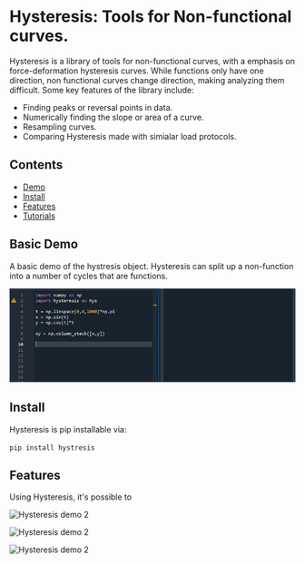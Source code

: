 <h1 align = "Left">Hysteresis: Tools for Non-functional curves.</h1>


Hysteresis is a library of tools for non-functional curves, with a emphasis on force-deformation hysteresis curves.
While functions only have one direction, non functional curves change direction, making analyzing them difficult.
Some key features of the library include:

* Finding peaks or reversal points in data.
* Numerically finding the slope or area of a curve.
* Resampling curves.
* Comparing Hysteresis made with simialar load protocols.

## Contents

* [Demo](https://github.com/cslotboom/Hysteresis#demo)
* [Install](https://github.com/cslotboom/Hysteresis#install)
* [Features](https://github.com/cslotboom/Hysteresis#features)
* [Tutorials](https://github.com/cslotboom/Hysteresis#tutorials)

## Basic Demo

A basic demo of the hystresis object. 
Hysteresis can split up a non-function into a number of cycles that are functions.

![Hysteresis demo 1](doc/images/demo.gif)


## Install

Hysteresis is pip installable via:

`pip install hystresis`



## Features

Using Hysteresis, it's possible to 

![Hysteresis demo 2](doc/images/noise.png)

![Hysteresis demo 2](doc/images/downSample.png)

![Hysteresis demo 2](doc/images/compare.png)

